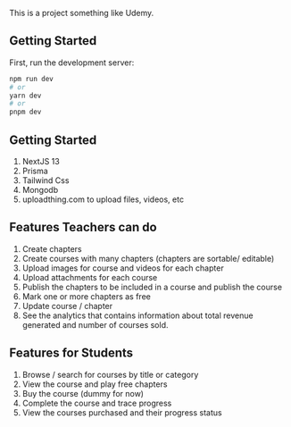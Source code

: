 This is a project something like Udemy.

## Getting Started

First, run the development server:

```bash
npm run dev
# or
yarn dev
# or
pnpm dev
```

## Getting Started
1. NextJS 13
2. Prisma
3. Tailwind Css
4. Mongodb
5. uploadthing.com to upload files, videos, etc

## Features Teachers can do
1. Create chapters
2. Create courses with many chapters (chapters are sortable/ editable)
3. Upload images for course and videos for each chapter
4. Upload attachments for each course
5. Publish the chapters to be included in a course and publish the course
6. Mark one or more chapters as free
7. Update course / chapter
8. See the analytics that contains information about total revenue generated and number of courses sold.

## Features for Students
1. Browse / search for courses by title or category
2. View the course and play free chapters
3. Buy the course (dummy for now)
4. Complete the course and trace progress
5. View the courses purchased and their progress status


